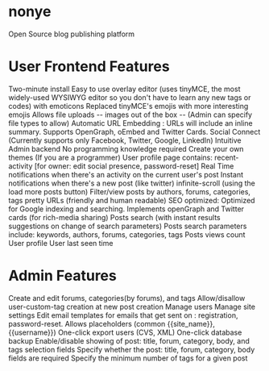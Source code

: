 # nonye
Open Source blog publishing platform

User Frontend Features
======================
Two-minute install
Easy to use overlay editor (uses tinyMCE, the most widely-used WYSIWYG editor so you don't have to learn any new tags or codes) with emoticons
Replaced tinyMCE's emojis with more interesting emojis
Allows file uploads -- images out of the box -- (Admin can specify file types to allow)
Automatic URL Embedding : URLs will include an inline summary. Supports OpenGraph, oEmbed and Twitter Cards.
Social Connect (Currently supports only Facebook, Twitter, Google, LinkedIn)
Intuitive Admin backend
No programming knowledge required
Create your own themes (If you are a programmer)
User profile page contains: recent-activity [for owner: edit social presence, password-reset]
Real Time notifications when there's an activity on the current user's post
Instant notifications when there's a new post (like twitter)
infinite-scroll (using the load more posts button)
Filter/view posts by authors, forums, categories, tags
pretty URLs (friendly and human readable)
SEO optimized: Optimized for Google indexing and searching.
Implements openGraph and Twitter cards (for rich-media sharing)
Posts search (with instant results suggestions on change of search parameters)
Posts search parameters include: keywords, authors, forums, categories, tags
Posts views count
User profile
User last seen time


Admin Features
==============
Create and edit forums, categories(by forums), and tags
Allow/disallow user-custom-tag creation at new post creation
Manage users
Manage site settings
Edit email templates for emails that get sent on : registration, password-reset. Allows placeholders (common {{site_name}}, {{username}})
One-click export users (CVS, XML)
One-click database backup
Enable/disable showing of post: title, forum, category, body, and tags selection fields
Specify whether the post: title, forum, category, body fields are required
Specify the minimum number of tags for a given post
